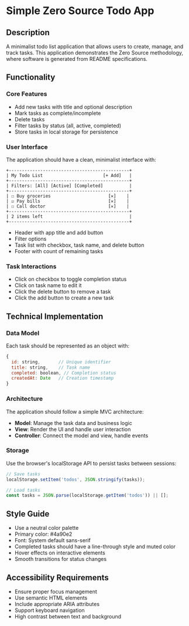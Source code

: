 # Simple Zero Source Todo App

## Description

A minimalist todo list application that allows users to create, manage, and track tasks. This application demonstrates the Zero Source methodology, where software is generated from README specifications.

## Functionality

### Core Features

- Add new tasks with title and optional description
- Mark tasks as complete/incomplete
- Delete tasks
- Filter tasks by status (all, active, completed)
- Store tasks in local storage for persistence

### User Interface

The application should have a clean, minimalist interface with:

```
+----------------------------------------------+
| My Todo List                       [+ Add]   |
+----------------------------------------------+
| Filters: [All] [Active] [Completed]          |
+----------------------------------------------+
| ☐ Buy groceries                      [✕]    |
| ☑ Pay bills                          [✕]    |
| ☐ Call doctor                        [✕]    |
+----------------------------------------------+
| 2 items left                                 |
+----------------------------------------------+
```

- Header with app title and add button
- Filter options
- Task list with checkbox, task name, and delete button
- Footer with count of remaining tasks

### Task Interactions

- Click on checkbox to toggle completion status
- Click on task name to edit it
- Click the delete button to remove a task
- Click the add button to create a new task

## Technical Implementation

### Data Model

Each task should be represented as an object with:

```javascript
{
  id: string,       // Unique identifier
  title: string,    // Task name
  completed: boolean, // Completion status
  createdAt: Date   // Creation timestamp
}
```

### Architecture

The application should follow a simple MVC architecture:

- **Model**: Manage the task data and business logic
- **View**: Render the UI and handle user interaction
- **Controller**: Connect the model and view, handle events

### Storage

Use the browser's localStorage API to persist tasks between sessions:

```javascript
// Save tasks
localStorage.setItem('todos', JSON.stringify(tasks));

// Load tasks
const tasks = JSON.parse(localStorage.getItem('todos')) || [];
```

## Style Guide

- Use a neutral color palette
- Primary color: #4a90e2
- Font: System default sans-serif
- Completed tasks should have a line-through style and muted color
- Hover effects on interactive elements
- Smooth transitions for status changes

## Accessibility Requirements

- Ensure proper focus management
- Use semantic HTML elements
- Include appropriate ARIA attributes
- Support keyboard navigation
- High contrast between text and background

<!-- ZS:PLATFORM:WEB -->
<!-- ZS:LANGUAGE:JAVASCRIPT -->
<!-- ZS:COMPLEXITY:LOW -->
